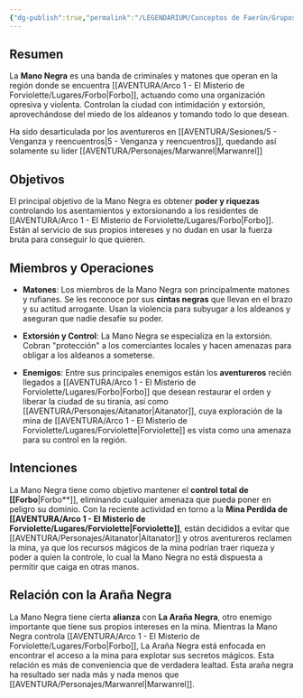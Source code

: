 ```yaml
---
{"dg-publish":true,"permalink":"/LEGENDARIUM/Conceptos de Faerûn/Grupos y asociaciones/La mano negra/"}
---
```


## Resumen

La **Mano Negra** es una banda de criminales y matones que operan en la región donde se encuentra [[AVENTURA/Arco 1 -  El Misterio de Forviolette/Lugares/Forbo\|Forbo]], actuando como una organización opresiva y violenta. Controlan la ciudad con intimidación y extorsión, aprovechándose del miedo de los aldeanos y tomando todo lo que desean.

Ha sido desarticulada por los aventureros en [[AVENTURA/Sesiones/5 - Venganza y reencuentros\|5 - Venganza y reencuentros]], quedando así solamente su lider [[AVENTURA/Personajes/Marwanrel\|Marwanrel]]

## Objetivos

El principal objetivo de la Mano Negra es obtener **poder y riquezas** controlando los asentamientos y extorsionando a los residentes de [[AVENTURA/Arco 1 -  El Misterio de Forviolette/Lugares/Forbo\|Forbo]]. Están al servicio de sus propios intereses y no dudan en usar la fuerza bruta para conseguir lo que quieren.

## Miembros y Operaciones

- **Matones**: Los miembros de la Mano Negra son principalmente matones y rufianes. Se les reconoce por sus **cintas negras** que llevan en el brazo y su actitud arrogante. Usan la violencia para subyugar a los aldeanos y aseguran que nadie desafíe su poder.

- **Extorsión y Control**: La Mano Negra se especializa en la extorsión. Cobran "protección" a los comerciantes locales y hacen amenazas para obligar a los aldeanos a someterse.
   
- **Enemigos**: Entre sus principales enemigos están los **aventureros** recién llegados a [[AVENTURA/Arco 1 -  El Misterio de Forviolette/Lugares/Forbo\|Forbo]] que desean restaurar el orden y liberar la ciudad de su tiranía, así como [[AVENTURA/Personajes/Aitanator\|Aitanator]], cuya exploración de la mina de [[AVENTURA/Arco 1 -  El Misterio de Forviolette/Lugares/Forviolette\|Forviolette]] es vista como una amenaza para su control en la región.

## Intenciones

La Mano Negra tiene como objetivo mantener el **control total de [[Forbo**\|Forbo**]], eliminando cualquier amenaza que pueda poner en peligro su dominio. Con la reciente actividad en torno a la **Mina Perdida de [[AVENTURA/Arco 1 -  El Misterio de Forviolette/Lugares/Forviolette\|Forviolette]]**, están decididos a evitar que [[AVENTURA/Personajes/Aitanator\|Aitanator]] y otros aventureros reclamen la mina, ya que los recursos mágicos de la mina podrían traer riqueza y poder a quien la controle, lo cual la Mano Negra no está dispuesta a permitir que caiga en otras manos.

## Relación con la Araña Negra

La Mano Negra tiene cierta **alianza** con **La Araña Negra**, otro enemigo importante que tiene sus propios intereses en la mina. Mientras la Mano Negra controla [[AVENTURA/Arco 1 -  El Misterio de Forviolette/Lugares/Forbo\|Forbo]], La Araña Negra está enfocada en encontrar el acceso a la mina para explotar sus secretos mágicos. Esta relación es más de conveniencia que de verdadera lealtad. Esta araña negra ha resultado ser nada más y nada menos que [[AVENTURA/Personajes/Marwanrel\|Marwanrel]].